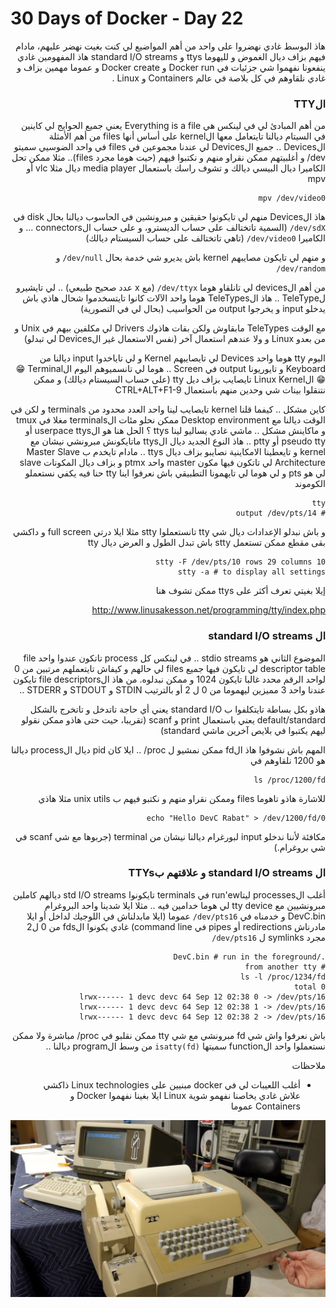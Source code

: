 # 30 Days of Docker - Day 22

<div dir="rtl">
هاذ البوسط غادي نهضروا على واحد من أهم المواضيع لي كنت بغيت نهضر عليهم، مادام فيهم بزاف ديال الغموض و لليهوما ttys و standard I/O streams
هاذ المفهومين غادي ينفعونا نفهموا شي جزئيات في Docker run و Docker create و عموما مهمين بزاف و غادي نلقاوهم في كل بلاصة في عالم Containers و Linux .

### الTTY

من أهم المبادئ لي في لينكس هي Everything is a file يعني جميع الحوايج لي كاينين في السيتام ديالنا تايتعامل معها الkernel على أساس أنها files
من أهم الأمثلة الDevices .. جميع الDevices لي عندنا مجموعين في files في واحد الضوسيي سميتو dev/ و أغلبيتهم ممكن نقراو منهم و نكتبوا فيهم (حيت هوما مجرد files).. مثلا ممكن تحل الكاميرا ديال البيسي ديالك و تشوف راسك باستعمال media player ديال مثلا vlc أو mpv

    mpv /dev/video0

هاذ الDevices منهم لي تايكونوا حقيقين و مبرونشين في الحاسوب ديالنا بحال disk في `dev/sdX/` (السمية تاتختالف على حساب الديسترو، و على حساب الconnectors ... و الكاميرا `dev/video0/` (تاهي تاتختالف على حساب السيستام ديالك)

و منهم لي تايكون مصايبهم kernel باش يديرو شي خدمة بحال `dev/null/` و `dev/random/`

من أهم الdevices لي تانلقاو هوما `dev/ttyx/` (مع x عدد صحيح طبيعي) .. لي تايشيرو لTeleType ..
هاذ الTeleTypes هوما واحد الآلات كانوا تايتسخدموا شحال هاذي باش يدخلو input و يخرجوا output من الحواسيب (بحال لي في التصورية)
    
مع الوقت TeleTypes مابقاوش ولكن بقات هاذوك Drivers لي مكلفين بيهم في Unix و من بعدو Linux و ولا عندهم استعمال آخر (نفس الاستعمال غير الDevices لي تبدلو)

اليوم tty هوما واحد Devices لي تايصايبهم Kernel و لي تاياخدوا input ديالنا من Keyboard و تايوريونا output في Screen .. هوما لي تانسميوهم اليوم الTerminal 😁😁
الLinux Kernel تايصايب بزاف ديل tty (على حساب السيستام ديالك) و ممكن نتنقلوا بينات شي وحدين منهم باستعمال CTRL+ALT+F1-9

كاين مشكل ..
كيفما قلنا kernel تايصايب لينا واحد العدد محدود من terminals و لكن في الوقت ديالنا مع Desktop environment ممكن نحلو مئات الterminals مغلا في tmux و ماكاينش مشكل .. ماشي غادي يساليو لينا ttys ؟
الحل هنا هو الuserpace ttys أو pseudo tty أو ptty .. هاذ النوع الجديد ديال الttys ماتايكونش مبرونشي نيشان مع kernel و تايعطينا الامكاينية نصايبو بزاف ديال ttys .. مادام تايخدم ب Master Slave Architecture لي تاتكون فيها مكون master واحد ptmx و بزاف ديال المكونات slave لي هو pts و لي هوما لي تايهمونا
التطبيقي
باش نعرفوا اينا tty حنا فيه يكفي نستعملو الكوموند

    tty
    # output /dev/pts/14

و باش نبدلو الإعدادات ديال شي tty تانستعملوا stty مثلا ايلا درتي full screen و داكشي بقى مقطع ممكن تستعمل stty باش تبدل الطول و العرض ديال tty

    stty -F /dev/pts/10 rows 29 columns 10
    stty -a # to display all settings

إيلا بغيتي تعرف أكثر على ttys ممكن تشوف هنا

http://www.linusakesson.net/programming/tty/index.php

### ال standard I/O streams
    
الموضوع الثاني هو stdio streams .. في لينكس كل process تاتكون عندوا واحد file descriptor table لي تايكون فيها جميع files لي حالهم و كيفاش تايتعملهم مرتبين من 0 لواحد الرقم محدد غالبا تايكون 1024 و ممكن نبدلوه.
من هاذ الfile descriptors تايكون عندنا واحد 3 مميزين ليهموما من 0 ل 2 أو بالترتيب STDIN و STDOUT و STDERR ..
    
هاذو بكل بساطة تايتكلفوا ب standard I/O يعني أي حاجة تاتدخل و تاتخرج بالشكل default/standard يعني باستعمال print و scanf (تقريبا، حيت حتى هاذو ممكن نقولو ليهم يكتبوا في بلايص آخرين ماشي standard)
    
المهم باش نشوفوا هاذ الfd ممكن نمشيو ل proc/ .. ايلا كان pid ديال الprocess ديالنا هو 1200 نلقاوهم في

    ls /proc/1200/fd

للاشارة هاذو تاهوما files وممكن نقراو منهم و نكتبو فيهم ب unix utils مثلا هاذي

    echo "Hello DevC Rabat" > /dev/1200/fd/0

مكافئة لأننا ندخلو input لبورغرام ديالنا نيشان من terminal (جربوها مع شي scanf في شي بروغرام.)

### ال standard I/O streams و علاقتهم بTTYs 

أغلب الprocesses ليتاrun'ew في terminals تايكونوا std I/O streams ديالهم كاملين مبرونشيين مع tty device لي هوما خدامين فيه ..
مثلا ايلا شدينا واحد البروغرام DevC.bin و خدمناه في `dev/pts16/` عموما (ايلا مابدلناش في اللوجيك لداخل أو ايلا مادرناش redirections أو pipes في command line) غادي يكونوا الfds من 0 ل2 مجرد symlinks ل `dev/pts16/`

    ./DevC.bin # run in the foreground
    # from another tty
    ls -l /proc/1234/fd
    total 0
    lrwx------ 1 devc devc 64 Sep 12 02:38 0 -> /dev/pts/16
    lrwx------ 1 devc devc 64 Sep 12 02:38 1 -> /dev/pts/16
    lrwx------ 1 devc devc 64 Sep 12 02:38 2 -> /dev/pts/16

باش نعرفوا واش شي fd مبرونشي مع شي tty ممكن نقلبو في proc/ مباشرة ولا ممكن نستعملوا واحد الfunction سميتها `(fd)isatty` من وسط الprogram ديالنا ..

ملاحظات

<ul>
    <li> أغلب اللعيبات لي في docker مبنيين على Linux technologies ذاكشي علاش غادي يخاصنا نفهمو شوية Linux ايلا بغينا نفهموا Docker و Containers عموما </li>
</ul>

</div>

![Terminal](images/terminal.jpg)
